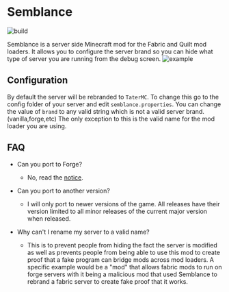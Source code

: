 # Semblance
![build](https://img.shields.io/github/workflow/status/EcoBuilder13/semblance/Actions?logo=github&style=for-the-badge)

Semblance is a server side Minecraft mod for the Fabric and Quilt mod loaders. It allows you to configure the server brand so you can hide what type of server you are running from the debug screen.
![example](https://user-images.githubusercontent.com/68478692/144131742-8b9300a4-98c8-4b6e-ab7e-64ef05154a34.png)




## Configuration
By default the server will be rebranded to `TaterMC`. To change this go to the config folder of your server and edit `semblance.properties`. You can change the value of `brand` to any valid string which is not a valid server brand. (vanilla,forge,etc) The only exception to this is the valid name for the mod loader you are using.

## FAQ

- Can you port to Forge?

    - No, read the [notice](https://modrinth.com/mod/dashloader).
- Can you port to another version?

    - I will only port to newer versions of the game. All releases have their version limited to all minor releases of the current major version when released.
- Why can't I rename my server to a valid name?

    - This is to prevent people from hiding the fact the server is modified as well as prevents people from being able to use this mod to create proof that a fake program can bridge mods across mod loaders. A specific example would be a "mod" that allows fabric mods to run on forge servers with it being a malicious mod that used Semblance to rebrand a fabric server to create fake proof that it works.
